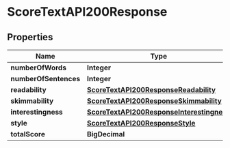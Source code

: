 

# ScoreTextAPI200Response


## Properties

| Name | Type | Description | Notes |
|------------ | ------------- | ------------- | -------------|
|**numberOfWords** | **Integer** |  |  [optional] |
|**numberOfSentences** | **Integer** |  |  [optional] |
|**readability** | [**ScoreTextAPI200ResponseReadability**](ScoreTextAPI200ResponseReadability.md) |  |  [optional] |
|**skimmability** | [**ScoreTextAPI200ResponseSkimmability**](ScoreTextAPI200ResponseSkimmability.md) |  |  [optional] |
|**interestingness** | [**ScoreTextAPI200ResponseInterestingness**](ScoreTextAPI200ResponseInterestingness.md) |  |  [optional] |
|**style** | [**ScoreTextAPI200ResponseStyle**](ScoreTextAPI200ResponseStyle.md) |  |  [optional] |
|**totalScore** | **BigDecimal** |  |  [optional] |



